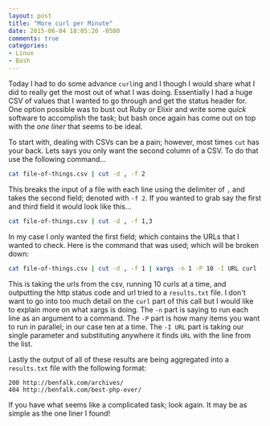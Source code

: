 ```yaml
---
layout: post
title: "More curl per Minute"
date: 2015-06-04 18:05:20 -0500
comments: true
categories: 
- Linux
- Bash
---
```

Today I had to do some advance `curl`ing and I though I would share what I did
to really get the most out of what I was doing.  Essentially I had a huge CSV of
values that I wanted to go through and get the status header for.  One option
possible was to bust out Ruby or Elixir and write some _quick_ software to
accomplish the task; but bash once again has come out on top with the _one
liner_ that seems to be ideal.

<!-- more -->

To start with, dealing with CSVs can be a pain; however, most times `cut` has
your back.  Lets says you only want the second column of a CSV.  To do that use
the following command...

``` bash
cat file-of-things.csv | cut -d , -f 2
```

This breaks the input of a file with each line using the delimiter of `,` and
takes the second field; denoted with `-f 2`.  If you wanted to grab say the
first and third field it would look like this...

``` bash
cat file-of-things.csv | cut -d , -f 1,3
```

In my case I only wanted the first field; which contains the URLs that I wanted
to check.  Here is the command that was used; which will be broken down:

``` bash
cat file-of-things.csv | cut -d , -f 1 | xargs -n 1 -P 10 -I URL curl -sL -w "%{http_code} %{url_effective}\\n" URL -o /dev/null > results.txt
```

This is taking the urls from the csv, running 10 curls at a time, and outputting
the http status code and url tried to a `results.txt` file.  I don't want to go
into too much detail on the `curl` part of this call but I would like to explain
more on what xargs is doing.  The `-n` part is saying to run each line as an
argument to a command.  The `-P` part is how many items you want to run in
parallel; in our case ten at a time.  The `-I URL` part is taking our single
parameter and substituting anywhere it finds `URL` with the line from the list.

Lastly the output of all of these results are being aggregated into a
`results.txt` file with the following format:

```
200 http://benfalk.com/archives/
404 http://benfalk.com/best-php-ever/
```

If you have what seems like a complicated task; look again.  It may be as simple
as the one liner I found!
